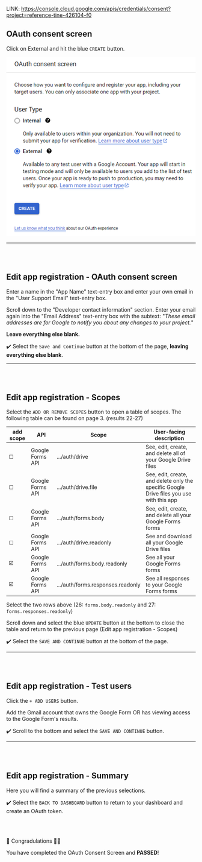 LINK: https://console.cloud.google.com/apis/credentials/consent?project=reference-tine-426104-f0

## OAuth consent screen

Click on External and hit the blue `CREATE` button.

![image](OAuthConcentScreen.png)

____________________________________________

<br>

<br>

## Edit app registration - OAuth consent screen

Enter a name in the "App Name" text-entry box and enter your own email in the "User Support Email" text-entry box.

Scroll down to the "Developer contact information" section. 
Enter your email again into the "Email Address" text-entry box with the subtext: "*These email addresses are for Google to notify you about any changes to your project.*"

**Leave everything else blank.**

✔️ Select the `Save and Continue` button at the bottom of the page, **leaving everything else blank**.

____________________________________________

<br>

<br>

## Edit app registration - Scopes

Select the `ADD OR REMOVE SCOPES` button to open a table of scopes. The following table can be found on page 3. (results 22-27)

|add scope| API | Scope | User-facing description |
|---------|-----|-------|-------------------------|
|☐|Google Forms API | .../auth/drive | See, edit, create, and delete all of your Google Drive files|
|☐|Google Forms API | .../auth/drive.file | See, edit, create, and delete only the specific Google Drive files you use with this app|
|☐|Google Forms API | .../auth/forms.body | See, edit, create, and delete all your Google Forms forms|
|☐|Google Forms API | .../auth/drive.readonly | See and download all your Google Drive files|
|☑️|Google Forms API | .../auth/forms.body.readonly | See all your Google Forms forms|
|☑️|Google Forms API | .../auth/forms.responses.readonly | See all responses to your Google Forms forms|

Select the two rows above (26: `forms.body.readonly` and 27: `forms.responses.readonly`)

Scroll down and select the blue `UPDATE` button at the bottom to close the table and return to the previous page (Edit app registration - Scopes)

✔️ Select the `SAVE AND CONTINUE` button at the bottom of the page.

____________________________________________

<br>

<br>

## Edit app registration - Test users

Click the `+ ADD USERS` button. 

Add the Gmail account that owns the Google Form OR has viewing access to the Google Form's results.

✔️ Scroll to the bottom and select the `SAVE AND CONTINUE` button.

____________________________________________

<br>

<br>

## Edit app registration - Summary

Here you will find a summary of the previous selections. 

✔️ Select the `BACK TO DASHBOARD` button to return to your dashboard and create an OAuth token.

<br>

<br>

👏 Congradulations 🎉🎊

You have completed the OAuth Consent Screen and **PASSED**!
